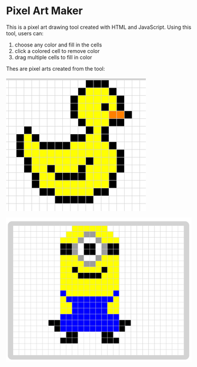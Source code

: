 # Pixel Art Maker
This is a pixel art drawing tool created with HTML and JavaScript.
Using this tool, users can:
1. choose any color and fill in the cells
2. click a colored cell to remove color
3. drag multiple cells to fill in color

Thes are pixel arts created from the tool:

![pixel art 1](https://github.com/lifengleaf/Pixel-Art-Maker/blob/master/pixel-art2.jpg)

![pixel art 2](https://github.com/lifengleaf/Pixel-Art-Maker/blob/master/pixel-art1.png)

